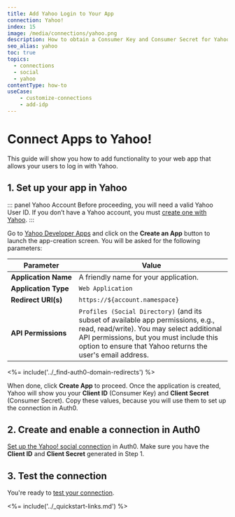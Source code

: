 ```yaml
---
title: Add Yahoo Login to Your App
connection: Yahoo!
index: 15
image: /media/connections/yahoo.png
description: How to obtain a Consumer Key and Consumer Secret for Yahoo!
seo_alias: yahoo
toc: true
topics:
  - connections
  - social
  - yahoo
contentType: how-to
useCase:
    - customize-connections
    - add-idp
---
```

# Connect Apps to Yahoo!

This guide will show you how to add functionality to your web app that allows your users to log in with Yahoo.

## 1. Set up your app in Yahoo

::: panel Yahoo Account
Before proceeding, you will need a valid Yahoo User ID. If you don’t have a Yahoo account, you must [create one with Yahoo](https://login.yahoo.com).
:::

Go to [Yahoo Developer Apps](https://developer.yahoo.com/apps/) and click on the **Create an App** button to launch the app-creation screen. You will be asked for the following parameters:

| **Parameter** | **Value** |
| - | - |
| **Application&nbsp;Name** | A friendly name for your application. |
| **Application&nbsp;Type** | `Web Application` |
| **Redirect&nbsp;URI(s)** | `https://${account.namespace}` |
| **API&nbsp;Permissions** | `Profiles (Social Directory)` (and its subset of available app permissions, e.g., read, read/write). You may select additional API permissions, but you must include this option to ensure that Yahoo returns the user's email address. |

<%= include('../_find-auth0-domain-redirects') %>

When done, click **Create App** to proceed. Once the application is created, Yahoo will show you your **Client ID** (Consumer Key) and **Client Secret** (Consumer Secret). Copy these values, because you will use them to set up the connection in Auth0.

## 2. Create and enable a connection in Auth0

[Set up the Yahoo! social connection](/dashboard/guides/connections/set-up-connections-social) in Auth0. Make sure you have the **Client ID** and **Client Secret** generated in Step 1.

## 3. Test the connection

You're ready to [test your connection](/dashboard/guides/connections/test-connections-social).

<%= include('../_quickstart-links.md') %>
